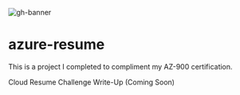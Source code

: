 ![gh-banner](https://encrypted-tbn0.gstatic.com/images?q=tbn:ANd9GcRVdK-M5bBRtsG-GxbHQh_QBfpEd9e-yBDJXg&s)
# azure-resume
This is a project I completed to compliment my AZ-900 certification.

Cloud Resume Challenge Write-Up (Coming Soon)
